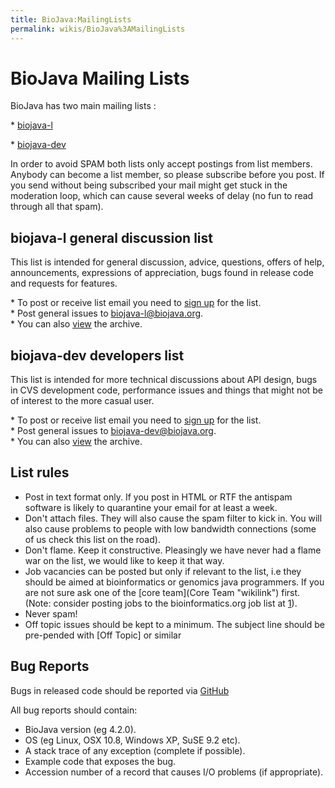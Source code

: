 ```yaml
---
title: BioJava:MailingLists
permalink: wikis/BioJava%3AMailingLists
---
```


BioJava Mailing Lists
=====================

BioJava has two main mailing lists :

 * [biojava-l](http://lists.open-bio.org/mailman/listinfo/biojava-l)

 * [biojava-dev](http://lists.open-bio.org/mailman/listinfo/biojava-dev)

In order to avoid SPAM both lists only accept postings from list
members. Anybody can become a list member, so please subscribe before
you post. If you send without being subscribed your mail might get stuck
in the moderation loop, which can cause several weeks of delay (no fun
to read through all that spam).

biojava-l general discussion list
---------------------------------

This list is intended for general discussion, advice, questions, offers
of help, announcements, expressions of appreciation, bugs found in
release code and requests for features.

 * To post or receive list email you need to [sign up](http://lists.open-bio.org/mailman/listinfo/biojava-l) for the list.  
 * Post general issues to [biojava-l@biojava.org](mailto:biojava-l@biojava.org).  
 * You can also [view](http://lists.open-bio.org/pipermail/biojava-l/) the archive.

biojava-dev developers list
---------------------------

This list is intended for more technical discussions about API design,
bugs in CVS development code, performance issues and things that might
not be of interest to the more casual user.

 * To post or receive list email you need to [sign up](http://lists.open-bio.org/mailman/listinfo/biojava-dev) for the list.  
 * Post general issues to [biojava-dev@biojava.org](mailto:biojava-dev@biojava.org).  
 * You can also [view](http://lists.open-bio.org/pipermail/biojava-dev/) the archive.

List rules
----------

-   Post in text format only. If you post in HTML or RTF the antispam
    software is likely to quarantine your email for at least a week.
-   Don't attach files. They will also cause the spam filter to kick in.
    You will also cause problems to people with low bandwidth
    connections (some of us check this list on the road).
-   Don't flame. Keep it constructive. Pleasingly we have never had a
    flame war on the list, we would like to keep it that way.
-   Job vacancies can be posted but only if relevant to the list, i.e
    they should be aimed at bioinformatics or genomics java programmers.
    If you are not sure ask one of the [core team](Core Team "wikilink")
    first. (Note: consider posting jobs to the bioinformatics.org job
    list at [1](http://www.bioinformatics.org/jobs/)).
-   Never spam!
-   Off topic issues should be kept to a minimum. The subject line
    should be pre-pended with [Off Topic] or similar

Bug Reports
-----------

Bugs in released code should be reported via
[GitHub](https://github.com/biojava/biojava/issues)

All bug reports should contain:

-   BioJava version (eg 4.2.0).
-   OS (eg Linux, OSX 10.8, Windows XP, SuSE 9.2 etc).
-   A stack trace of any exception (complete if possible).
-   Example code that exposes the bug.
-   Accession number of a record that causes I/O problems (if
    appropriate).

